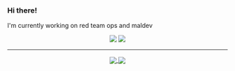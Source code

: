 ### Hi there!

I'm currently working on red team ops and maldev 


[1.2]: http://i.imgur.com/wWzX9uB.png (twitter icon without padding)
[2.2]: https://raw.githubusercontent.com/MartinHeinz/MartinHeinz/master/linkedin-3-16.png (LinkedIn icon without padding)

[1]: https://twitter.com/merterpreter
[2]: https://linkedin.com/in/mertdas

<p align="center">
    <a href="https://twitter.com/merterpreter"><img src="https://img.shields.io/twitter/follow/merterpreter?style=for-the-badge&logo=twitter&logoColor=ffffff&labelColor=1a1a1a&color=802000"></a>
    <a href="https://github.com/mertdas"><img src="https://img.shields.io/github/followers/mertdas?style=for-the-badge&logo=github&logoColor=ffffff&labelColor=1a1a1a&color=802000"></a>
</p>

---

<p align="center">

<a href="https://github.com/mertdas/mertdas">
  <img align="center" src="https://github-readme-stats.vercel.app/api?username=mertdas&include_all_commits=true&custom_title=mertdas's+GitHub+Stats&hide=contribs&show_icons=true&line_height=32&count_private=true&title_color=ffffff&text_color=c9cacc&icon_color=b32d00&bg_color=1a1a1a" />
</a>

<a href="https://github.com/mertdas/mertdas">
  <img align="center" src="https://github-readme-stats.vercel.app/api/top-langs/?username=mertdas&hide_title=false&exclude_repo=mertdas.github.io&langs_count=3&layout=default&hide_border=false&bg_color=1a1a1a&text_color=c9cacc&title_color=ffffff" />
</p>
